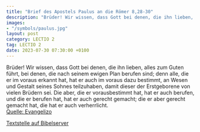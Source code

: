 ```yaml
---
title: "Brief des Apostels Paulus an die Römer 8,28-30"
description: "Brüder! Wir wissen, dass Gott bei denen, die ihn lieben, alles zum Guten führt, bei denen, die nach seinem ewigen Plan berufen sind; denn alle, die er im voraus erkannt hat, hat er auch im voraus dazu bestimmt, an Wesen und Gestalt seines Sohnes teilzuhaben, damit dieser der Erst...."
images:
- "/symbols/paulus.jpg"
layout: post
category: LECTIO 2
tag: LECTIO 2
date: 2023-07-30 07:30:00 +0100
---
```

Brüder! Wir wissen, dass Gott bei denen, die ihn lieben, alles zum Guten führt, bei denen, die nach seinem ewigen Plan berufen sind;
denn alle, die er im voraus erkannt hat, hat er auch im voraus dazu bestimmt, an Wesen und Gestalt seines Sohnes teilzuhaben, damit dieser der Erstgeborene von vielen Brüdern sei.<!--more-->
Die aber, die er vorausbestimmt hat, hat er auch berufen, und die er berufen hat, hat er auch gerecht gemacht; die er aber gerecht gemacht hat, die hat er auch verherrlicht.<br>
[Quelle: Evangelizo](https://evangeliumtagfuertag.org/DE/gospel)

[Textstelle auf Bibelserver](https://www.bibleserver.com/EU/Römer8,28-30)
